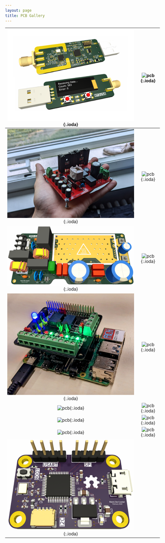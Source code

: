 ```yaml
---
layout: page
title: PCB Gallery
---
```


| ![pcb](/assets/img/pcb/pcb-rf2usb.png){:.ioda} | ![pcb](/assets/img/pcb/pcb-ucm-addon.jpg){:.ioda} |
| :------------------------------------------------: | :------------------------------------------------: |
| ![pcb](/assets/img/pcb/pcb-llc-half-bridge.jpg){:.ioda} | ![pcb](/assets/img/pcb/pcb-controllable-adapter.gif){:.ioda} |
| ![pcb](/assets/img/pcb/pcb-acdc-700W.png){:.ioda} | ![pcb](/assets/img/pcb/pcb-breakout-board.jpg){:.ioda} |
| ![pcb](/assets/img/pcb/pcb-raspberry-hat.jpg){:.ioda} | ![pcb](/assets/img/pcb/pcb-vicor-bus-converter2.jpg){:.ioda} |
| ![pcb](/assets/img/pcb/pcb-vicor-bus-converter.jpg){:.ioda} | ![pcb](/assets/img/pcb/pcb-llc-full-bridge.jpg){:.ioda} |
| ![pcb](/assets/img/pcb/pcb-dummy-ucm.jpg){:.ioda} | ![pcb](/assets/img/pcb/pcb-switchboard2.jpg){:.ioda} |
| ![pcb](/assets/img/pcb/pcb-rpi-hat.jpg){:.ioda} | ![pcb](/assets/img/pcb/pcb-rpi-hat-2.jpg){:.ioda} |
| ![pcb](/assets/img/pcb/pcb-stm32-breakout.png){:.ioda} | |



